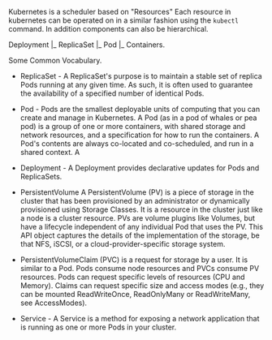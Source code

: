 Kubernetes is a scheduler based on "Resources" Each resource in kubernetes can be operated on in a similar fashion using the `kubectl` command. In addition components can also be hierarchical.

Deployment
   |_ ReplicaSet
      |_ Pod
         |_ Containers.


Some Common Vocabulary.

* ReplicaSet - A ReplicaSet's purpose is to maintain a stable set of replica Pods running at any given time. As such, it is often used to guarantee the availability of a specified number of identical Pods.

* Pod - Pods are the smallest deployable units of computing that you can create and manage in Kubernetes. A Pod (as in a pod of whales or pea pod) is a group of one or more containers, with shared storage and network resources, and a specification for how to run the containers. A Pod's contents are always co-located and co-scheduled, and run in a shared context. A

* Deployment - A Deployment provides declarative updates for Pods and ReplicaSets.
  
* PersistentVolume A PersistentVolume (PV) is a piece of storage in the cluster that has been provisioned by an administrator or dynamically provisioned using Storage Classes. It is a resource in the cluster just like a node is a cluster resource. PVs are volume plugins like Volumes, but have a lifecycle independent of any individual Pod that uses the PV. This API object captures the details of the implementation of the storage, be that NFS, iSCSI, or a cloud-provider-specific storage system.

* PersistentVolumeClaim (PVC) is a request for storage by a user. It is similar to a Pod. Pods consume node resources and PVCs consume PV resources. Pods can request specific levels of resources (CPU and Memory). Claims can request specific size and access modes (e.g., they can be mounted ReadWriteOnce, ReadOnlyMany or ReadWriteMany, see AccessModes).

* Service - A Service is a method for exposing a network application that is running as one or more Pods in your cluster.

